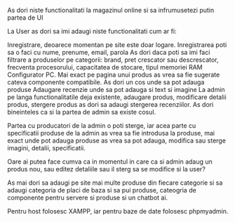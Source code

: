 As dori niste functionalitati la magazinul online si sa infrumusetezi putin partea de UI

La User as dori sa imi adaugi niste functionalitati cum ar fi:

Inregistrare, deoarece momentan pe site este doar logare. Inregistrarea poti sa o faci cu nume, prenume, email, parola
As dori daca poti sa imi faci filtrare a produselor pe categorii: brand, pret crescator sau descrescator, frecventa procesorului, capacitatea de stocare, tipul memoriei RAM
Configurator PC. Mai exact pe pagina unui produs as vrea sa fie sugerate cateva componente compatibile.
As dori un cos unde sa pot adauga produse
Adaugare recenzie unde sa pot adauga si text si imagine
La admin pe langa functionalitatile deja existente, adaugare produs, modificare detalii produs, stergere produs as dori sa adaugi stergerea recenziilor. As dori bineinteles ca si la partea de admin sa existe cosul.

Partea cu producatori de la admin o poti sterge, iar acea parte cu specificatii produse de la admin as vrea sa fie introdusa la produse, mai exact unde pot adauga produse as vrea sa pot adauga, modifica sau sterge imagini, detalii, specificatii.

Oare ai putea face cumva ca in momentul in care ca si admin adaug un produs nou, sau editez detaliile sau il sterg sa se modifice si la user?

As mai dori sa adaugi pe site mai multe produse din fiecare categorie si sa adaugi categoria de placi de baza si sa pui produse, cateogria de componente pentru servere si produse si un chatbot ai.

Pentru host folosesc XAMPP, iar pentru baze de date folosesc phpmyadmin.
